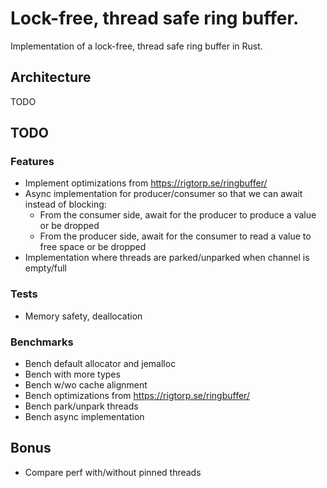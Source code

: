 # Lock-free, thread safe ring buffer.

Implementation of a lock-free, thread safe ring buffer in Rust.

## Architecture

TODO

## TODO
  ### Features
  - Implement optimizations from https://rigtorp.se/ringbuffer/
  - Async implementation for producer/consumer so that we can await instead of blocking:
     - From the consumer side, await for the producer to produce a value or be dropped
     - From the producer side, await for the consumer to read a value to free space or be dropped
  - Implementation where threads are parked/unparked when channel is empty/full

  ### Tests
  - Memory safety, deallocation

  ### Benchmarks
  - Bench default allocator and jemalloc
  - Bench with more types
  - Bench w/wo cache alignment
  - Bench optimizations from https://rigtorp.se/ringbuffer/
  - Bench park/unpark threads
  - Bench async implementation

## Bonus
  - Compare perf with/without pinned threads
